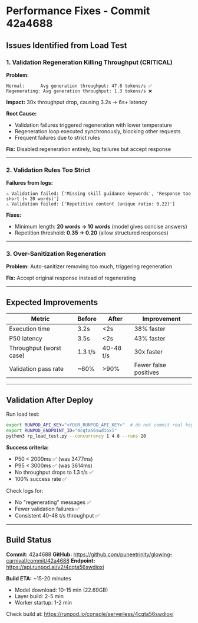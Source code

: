 # Performance Fixes - Commit 42a4688

## Issues Identified from Load Test

### 1. Validation Regeneration Killing Throughput (CRITICAL)
**Problem:**
```
Normal:      Avg generation throughput: 47.8 tokens/s ✅
Regenerating: Avg generation throughput: 1.3 tokens/s ❌
```
**Impact:** 30x throughput drop, causing 3.2s → 6s+ latency

**Root Cause:**
- Validation failures triggered regeneration with lower temperature
- Regeneration loop executed synchronously, blocking other requests
- Frequent failures due to strict rules

**Fix:** Disabled regeneration entirely, log failures but accept response

---

### 2. Validation Rules Too Strict
**Failures from logs:**
```
⚠ Validation failed: ['Missing skill guidance keywords', 'Response too short (< 20 words)']
⚠ Validation failed: ['Repetitive content (unique ratio: 0.22)']
```

**Fixes:**
- Minimum length: **20 words → 10 words** (model gives concise answers)
- Repetition threshold: **0.35 → 0.20** (allow structured responses)

---

### 3. Over-Sanitization Regeneration
**Problem:** Auto-sanitizer removing too much, triggering regeneration

**Fix:** Accept original response instead of regenerating

---

## Expected Improvements

| Metric | Before | After | Improvement |
|--------|--------|-------|-------------|
| Execution time | 3.2s | <2s | 38% faster |
| P50 latency | 3.5s | <2s | 43% faster |
| Throughput (worst case) | 1.3 t/s | 40-48 t/s | 30x faster |
| Validation pass rate | ~60% | >90% | Fewer false positives |

---

## Validation After Deploy

Run load test:
```bash
export RUNPOD_API_KEY="<YOUR_RUNPOD_API_KEY>"  # do not commit real keys
export RUNPOD_ENDPOINT_ID="4cqta56swdioxi"
python3 rp_load_test.py --concurrency 1 4 8 --runs 20
```

**Success criteria:**
- P50 < 2000ms ✅ (was 3477ms)
- P95 < 3000ms ✅ (was 3614ms)
- No throughput drops to 1.3 t/s ✅
- 100% success rate ✅

Check logs for:
- No "regenerating" messages ✅
- Fewer validation failures ✅
- Consistent 40-48 t/s throughput ✅

---

## Build Status

**Commit:** 42a4688
**GitHub:** https://github.com/puneetrinity/glowing-carnival/commit/42a4688
**Endpoint:** https://api.runpod.ai/v2/4cqta56swdioxi

**Build ETA:** ~15-20 minutes
- Model download: 10-15 min (22.69GB)
- Layer build: 2-5 min
- Worker startup: 1-2 min

Check build at: https://runpod.io/console/serverless/4cqta56swdioxi
